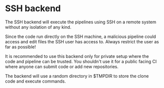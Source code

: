 # SSH backend

The SSH backend will execute the pipelines using SSH on a remote system without any isolation of any kind.

Since the code run directly on the SSH machine, a malicious pipeline could access and edit files the SSH user has access to. Always restrict the user as far as possible!

It is recommended to use this backend only for private setup where the code and pipeline can be trusted. You shouldn't
use it for a public facing CI where anyone can submit code or add new repositories.

The backend will use a random directory in $TMPDIR to store the clone code and execute commands.
